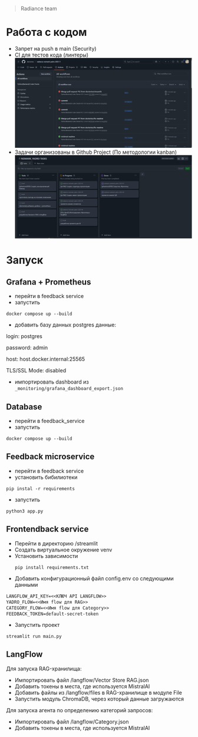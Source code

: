 > Radiance team

# Работа с кодом

- Запрет на push в main (Security)
- CI для тестов кода (линтеры)
![img.png](images/1122.png)
- Задачи организованы в Github Project (По методологии kanban)
![img.png](images/img.png)


# Запуск

## Grafana + Prometheus
- перейти в feedback service
- запустить
```shell
docker compose up --build
```
- добавить базу данных postgres
данные:

login: postgres

password: admin

host: host.docker.internal:25565

TLS/SSL Mode: disabled

- импортировать dashboard из `_monitoring/grafana_dashboard_export.json`

## Database

- перейти в feedback_service
- запустить
```shell
docker compose up --build
```
## Feedback microservice

- перейти в feedback service
- установить бибилиотеки
```shell
pip instal -r requirements
```
- запустить
```shell
python3 app.py
```
## Frontendback service
 - Перейти в директорию /streamlit
 - Создать виртуальное окружение venv
 - Установить зависимости
   ```shell
   pip install requirements.txt
   ```
 - Добавить конфигурационный файл config.env со следующими данными
```
LANGFLOW_API_KEY=<<КЛЮЧ API LANGFLOW>>
YADRO_FLOW=<<Имя flow для RAG>>
CATEGORY_FLOW=<<Имя flow для Category>>
FEEDBACK_TOKEN=default-secret-token
```
 - Запустить проект
```shell
streamlit run main.py
```

## LangFlow
Для запуска RAG-хранилища:
 - Импортировать файл /langflow/Vector Store RAG.json
 - Добавить токены в места, где используется MistralAI
 - Добавить файлы из /langflow/files в RAG-хранилище в модуле File
 - Запустить модуль ChromaDB, через который данные загружаются

Для запуска агента по определению категорий запросов:
 - Импортировать файл /langflow/Category.json
 - Добавить токены в места, где используется MistralAI
